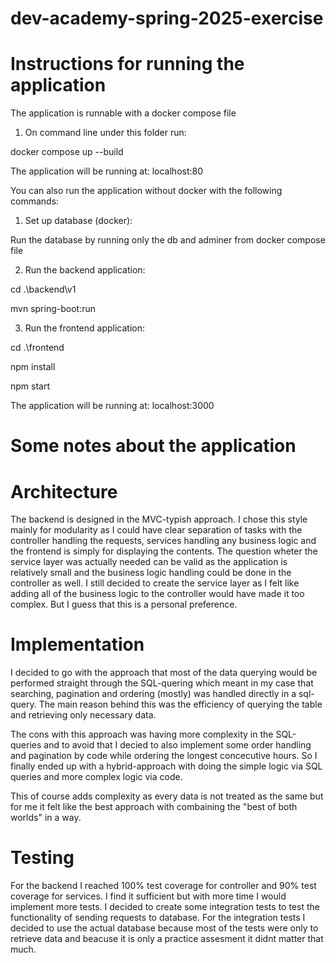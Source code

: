 # dev-academy-spring-2025-exercise

# Instructions for running the application

The application is runnable with a docker compose file

1.  On command line under this folder run:

docker compose up --build

The application will be running at: localhost:80

You can also run the application without docker with the following commands:

1. Set up database (docker): 

Run the database by running only the db and adminer from docker compose file

2. Run the backend application:

cd .\backend\v1

mvn spring-boot:run

3. Run the frontend application:
   
cd .\frontend

npm install

npm start 

The application will be running at: localhost:3000


# Some notes about the application

# Architecture

The backend is designed in the MVC-typish approach. I chose this style mainly for modularity as I could have clear separation of tasks with the controller handling the requests, services handling any business logic and the frontend is simply for displaying the contents. The question wheter the service layer was actually needed can be valid as the application is relatively small and the business logic handling could be done in the controller as well.
I still decided to create the service layer as I felt like adding all of the business logic to the controller would have made it too complex. But I guess that this is a personal preference.

# Implementation

I decided to go with the approach that most of the data querying would be performed straight through the SQL-quering which meant in my case that searching, pagination and ordering (mostly)
was handled directly in a sql-query. The main reason behind this was the efficiency of querying the table and retrieving only necessary data. 

The cons with this approach was having more complexity in the SQL-queries and to avoid that I decied to also implement some order handling and pagination by code while ordering the longest concecutive hours. So I finally ended up with a hybrid-approach with doing the simple logic via SQL queries and more complex logic via code. 

This of course adds complexity as every data is not treated as the same but for me it felt like the best approach with combaining the "best of both worlds" in a way.

# Testing

For the backend I reached 100% test coverage for controller and 90% test coverage for services. I find it sufficient but with more time I would implement more tests.
I decided to create some integration tests to test the functionality of sending requests to database. For the integration tests I decided to use the actual database because most of the tests were only to retrieve data and beacuse it is only a practice assesment it didnt matter that much.

